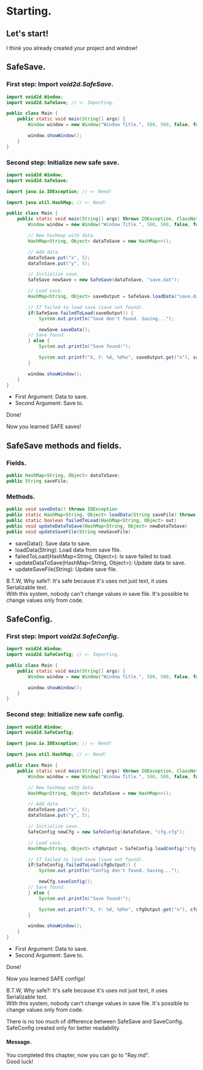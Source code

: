 # Starting.
## Let's start!
I think you already created your project and window!

## SafeSave.
### First step: Import *void2d.SafeSave*.
```java
import void2d.Window;
import void2d.SafeSave; // <- Importing.

public class Main {
    public static void main(String[] args) {
        Window window = new Window("Window Title.", 500, 500, false, false);

        window.showWindow();
    }
}
```

### Second step: Initialize new safe save.
```java
import void2d.Window;
import void2d.SafeSave;

import java.io.IOException; // <- Need!

import java.util.HashMap; // <- Need!

public class Main {
    public static void main(String[] args) throws IOException, ClassNotFoundException {
        Window window = new Window("Window Title.", 500, 500, false, false);

        // New hashmap with data.
        HashMap<String, Object> dataToSave = new HashMap<>();

        // Add data.
        dataToSave.put("x", 5);
        dataToSave.put("y", 5);

        // Initialize save.
        SafeSave newSave = new SafeSave(dataToSave, "save.dat");

        // Load save.
        HashMap<String, Object> saveOutput = SafeSave.loadData("save.dat");

        // If failed to load save (save not found).
        if(SafeSave.failedToLoad(saveOutput)) {
            System.out.println("Save don't found. Saving...");

            newSave.saveData();
        // Save found.
        } else {
            System.out.println("Save found!");

            System.out.printf("X, Y: %d, %d%n", saveOutput.get("x"), saveOutput.get("y"));
        }

        window.showWindow();
    }
}
```

- First Argument: Data to save.
- Second Argument: Save to.

Done!

Now you learned SAFE saves!

## SafeSave methods and fields.
### Fields.
```java
public HashMap<String, Object> dataToSave;
public String saveFile;
```

### Methods.
```java
public void saveData() throws IOException
public static HashMap<String, Object> loadData(String saveFile) throws IOException, ClassNotFoundException
public static boolean failedToLoad(HashMap<String, Object> out)
public void updateDataToSave(HashMap<String, Object> newDataToSave)
public void updateSaveFile(String newSaveFile)
```

- saveData(): Save data to save.
- loadData(String): Load data from save file.
- failedToLoad(HashMap<String, Object>): Is save failed to load.
- updateDataToSave(HashMap<String, Object>): Update data to save.
- updateSaveFile(String): Update save file.


B.T.W, Why safe?: It's safe because it's uses not just text, it uses Serializable text.
<br>With this system, nobody can't change values in save file. It's possible to change values only from code.

## SafeConfig.
### First step: Import *void2d.SafeConfig*.
```java
import void2d.Window;
import void2d.SafeConfig; // <- Importing.

public class Main {
    public static void main(String[] args) {
        Window window = new Window("Window Title.", 500, 500, false, false);

        window.showWindow();
    }
}
```

### Second step: Initialize new safe config.
```java
import void2d.Window;
import void2d.SafeConfig;

import java.io.IOException; // <- Need!

import java.util.HashMap; // <- Need!

public class Main {
    public static void main(String[] args) throws IOException, ClassNotFoundException {
        Window window = new Window("Window Title.", 500, 500, false, false);

        // New hashmap with data.
        HashMap<String, Object> dataToSave = new HashMap<>();

        // Add data.
        dataToSave.put("x", 5);
        dataToSave.put("y", 5);

        // Initialize save.
        SafeConfig newCfg = new SafeConfig(dataToSave, "cfg.cfg");

        // Load save.
        HashMap<String, Object> cfgOutput = SafeConfig.loadConfig("cfg.cfg");

        // If failed to load save (save not found).
        if(SafeConfig.failedToLoad(cfgOutput)) {
            System.out.println("Config don't found. Saving...");

            newCfg.saveConfig();
        // Save found.
        } else {
            System.out.println("Save found!");

            System.out.printf("X, Y: %d, %d%n", cfgOutput.get("x"), cfgOutput.get("y"));
        }

        window.showWindow();
    }
}
```

- First Argument: Data to save.
- Second Argument: Save to.

Done!

Now you learned SAFE configs!

B.T.W, Why safe?: It's safe because it's uses not just text, it uses Serializable text.
<br>With this system, nobody can't change values in save file. It's possible to change values only from code.

There is no too much of difference between SafeSave and SaveConfig.<br>
SafeConfig created only for better readability.<br>

#### Message.
You completed this chapter, now you can go to "Ray.md".
<br>Good luck!
